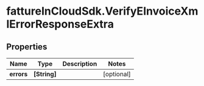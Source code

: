 # fattureInCloudSdk.VerifyEInvoiceXmlErrorResponseExtra

## Properties

Name | Type | Description | Notes
------------ | ------------- | ------------- | -------------
**errors** | **[String]** |  | [optional] 


